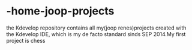 -home-joop-projects
===================

the Kdevelop repository contains all my(joop renes)projects created with the Kdevelop IDE, which is my de facto standard
sinds SEP 2014.My first project is chess

